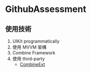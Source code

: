 # GithubAssessment

## 使用技術

1. UIKit programmatically
2. 使用 MVVM 架構
3. Combine Framework
4. 使用 third-party
	* [CombineExt](https://github.com/CombineCommunity/CombineExt)  